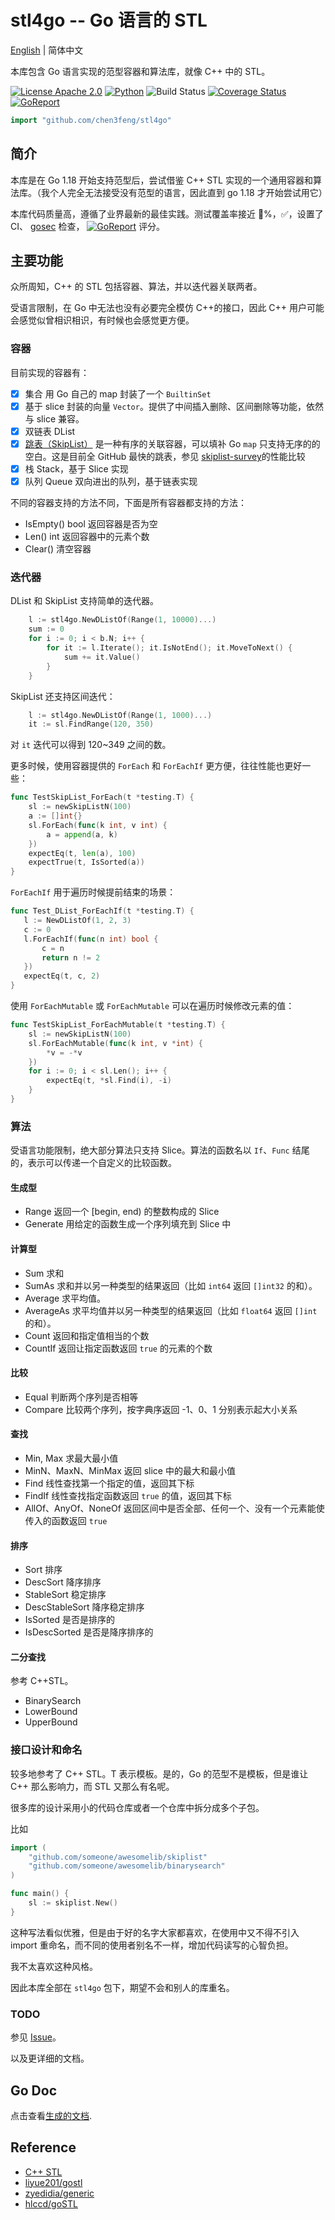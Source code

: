 # stl4go -- Go 语言的 STL

[English](README.md) | 简体中文

本库包含 Go 语言实现的范型容器和算法库，就像 C++ 中的 STL。

[![License Apache 2.0](https://img.shields.io/badge/License-Apache_2.0-red.svg)](COPYING)
[![Python](https://img.shields.io/badge/Language-go1.18+-blue.svg)](https://www.python.org/)
![Build Status](https://github.com/chen3feng/stl4go/actions/workflows/go.yml/badge.svg)
[![Coverage Status](https://coveralls.io/repos/github/chen3feng/stl4go/badge.svg?branch=master)](https://coveralls.io/github/chen3feng/stl4go?branch=master)
[![GoReport](https://goreportcard.com/badge/github.com/securego/gosec)](https://goreportcard.com/report/github.com/chen3feng/stl4go)

```go
import "github.com/chen3feng/stl4go"
```

## 简介

本库是在 Go 1.18 开始支持范型后，尝试借鉴 C++ STL 实现的一个通用容器和算法库。（我个人完全无法接受没有范型的语言，因此直到 go 1.18 才开始尝试用它）

本库代码质量高，遵循了业界最新的最佳实践。测试覆盖率接近 💯%，✅，设置了 CI、 [gosec](https://securego.io/) 检查，
[![GoReport](https://goreportcard.com/badge/github.com/securego/gosec)](https://goreportcard.com/report/github.com/chen3feng/stl4go) 评分。

## 主要功能

众所周知，C++ 的 STL 包括容器、算法，并以迭代器关联两者。

受语言限制，在 Go 中无法也没有必要完全模仿 C++的接口，因此 C++ 用户可能会感觉似曾相识相识，有时候也会感觉更方便。

### 容器

目前实现的容器有：

- [x] 集合 用 Go 自己的 map 封装了一个 `BuiltinSet`
- [x] 基于 slice 封装的向量 `Vector`。提供了中间插入删除、区间删除等功能，依然与 slice 兼容。
- [x] 双链表 DList
- [x] [跳表（SkipList）](skiplist.md) 是一种有序的关联容器，可以填补 Go `map` 只支持无序的的空白。这是目前全 GitHub 最快的跳表，参见 [skiplist-survey](https://github.com/chen3feng/skiplist-survey)的性能比较
- [x] 栈 Stack，基于 Slice 实现
- [x] 队列 Queue 双向进出的队列，基于链表实现

不同的容器支持的方法不同，下面是所有容器都支持的方法：

- IsEmpty() bool 返回容器是否为空
- Len() int 返回容器中的元素个数
- Clear() 清空容器

### 迭代器

DList 和 SkipList 支持简单的迭代器。

```go
    l := stl4go.NewDListOf(Range(1, 10000)...)
    sum := 0
    for i := 0; i < b.N; i++ {
        for it := l.Iterate(); it.IsNotEnd(); it.MoveToNext() {
            sum += it.Value()
        }
    }
```

SkipList 还支持区间迭代：

```go
    l := stl4go.NewDListOf(Range(1, 1000)...)
    it := sl.FindRange(120, 350)
```

对 `it` 迭代可以得到 120~349 之间的数。

更多时候，使用容器提供的 `ForEach` 和 `ForEachIf` 更方便，往往性能也更好一些：

```go
func TestSkipList_ForEach(t *testing.T) {
    sl := newSkipListN(100)
    a := []int{}
    sl.ForEach(func(k int, v int) {
        a = append(a, k)
    })
    expectEq(t, len(a), 100)
    expectTrue(t, IsSorted(a))
}
```

 `ForEachIf` 用于遍历时候提前结束的场景：

 ```go
func Test_DList_ForEachIf(t *testing.T) {
    l := NewDListOf(1, 2, 3)
    c := 0
    l.ForEachIf(func(n int) bool {
        c = n
        return n != 2
    })
    expectEq(t, c, 2)
}
 ```

使用 `ForEachMutable` 或 `ForEachMutable` 可以在遍历时候修改元素的值：

```go
func TestSkipList_ForEachMutable(t *testing.T) {
    sl := newSkipListN(100)
    sl.ForEachMutable(func(k int, v *int) {
        *v = -*v
    })
    for i := 0; i < sl.Len(); i++ {
        expectEq(t, *sl.Find(i), -i)
    }
}
```

### 算法

受语言功能限制，绝大部分算法只支持 Slice。算法的函数名以 `If`、`Func` 结尾的，表示可以传递一个自定义的比较函数。

#### 生成型

- Range 返回一个 [begin, end) 的整数构成的 Slice
- Generate 用给定的函数生成一个序列填充到 Slice 中

#### 计算型

- Sum 求和
- SumAs 求和并以另一种类型的结果返回（比如 `int64` 返回 `[]int32` 的和）。
- Average 求平均值。
- AverageAs 求平均值并以另一种类型的结果返回（比如 `float64` 返回 `[]int` 的和）。
- Count 返回和指定值相当的个数
- CountIf 返回让指定函数返回 `true` 的元素的个数

#### 比较

- Equal 判断两个序列是否相等
- Compare 比较两个序列，按字典序返回 -1、0、1 分别表示起大小关系

#### 查找

- Min, Max 求最大最小值
- MinN、MaxN、MinMax 返回 slice 中的最大和最小值
- Find 线性查找第一个指定的值，返回其下标
- FindIf 线性查找指定函数返回 `true` 的值，返回其下标
- AllOf、AnyOf、NoneOf 返回区间中是否全部、任何一个、没有一个元素能使传入的函数返回 `true`

#### 排序

- Sort 排序
- DescSort 降序排序
- StableSort 稳定排序
- DescStableSort 降序稳定排序
- IsSorted 是否是排序的
- IsDescSorted 是否是降序排序的

#### 二分查找

参考 C++STL。

- BinarySearch
- LowerBound
- UpperBound

### 接口设计和命名

较多地参考了 C++ STL。T 表示模板。是的，Go 的范型不是模板，但是谁让 C++ 那么影响力，而 STL 又那么有名呢。

很多库的设计采用小的代码仓库或者一个仓库中拆分成多个子包。

比如

```go
import (
    "github.com/someone/awesomelib/skiplist"
    "github.com/someone/awesomelib/binarysearch"
)

func main() {
    sl := skiplist.New()
}
```

这种写法看似优雅，但是由于好的名字大家都喜欢，在使用中又不得不引入 import 重命名，而不同的使用者别名不一样，增加代码读写的心智负担。

我不太喜欢这种风格。

因此本库全部在 `stl4go` 包下，期望不会和别人的库重名。

### TODO

参见 [Issue](https://github.com/chen3feng/stl4go/issues)。

以及更详细的文档。

## Go Doc

点击查看[生成的文档](generated_doc.md).

## Reference

- [C++ STL](https://en.wikipedia.org/wiki/Standard_Template_Library)
- [liyue201/gostl](https://github.com/liyue201/gostl)
- [zyedidia/generic](https://github.com/zyedidia/generic)
- [hlccd/goSTL](https://github.com/hlccd/goSTL)
